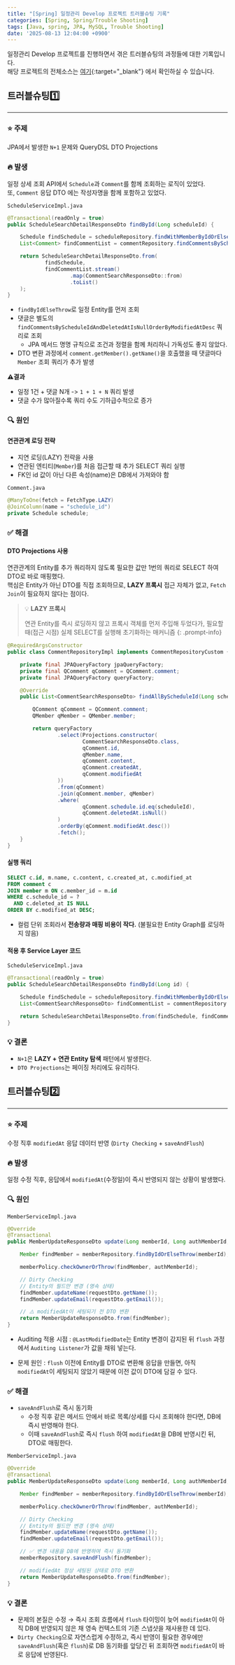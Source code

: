 ```yaml
---
title: "[Spring] 일정관리 Develop 프로젝트 트러블슈팅 기록"
categories: [Spring, Spring/Trouble Shooting]
tags: [Java, spring, JPA, MySQL, Trouble Shooting]
date: '2025-08-13 12:04:00 +0900'
---
```


일정관리 Develop 프로젝트를 진행하면서 겪은 트러블슈팅의 과정들에 대한 기록입니다.   
해당 프로젝트의 전체소스는 [여기](https://github.com/younghunkimm/schedule-management-develop-api){:target="_blank"} 에서 확인하실 수 있습니다.

## 트러블슈팅1️⃣

---

### ⭐️ 주제

JPA에서 발생한 `N+1` 문제와 QueryDSL DTO Projections

### 🔥 발생

일정 상세 조회 API에서 `Schedule`과 `Comment`를 함께 조회하는 로직이 있었다.   
또, `Comment` 응답 DTO 에는 작성자명을 함께 포함하고 있었다.

`ScheduleServiceImpl.java`
```java
@Transactional(readOnly = true)
public ScheduleSearchDetailResponseDto findById(Long scheduleId) {

    Schedule findSchedule = scheduleRepository.findWithMemberByIdOrElseThrow(id);
    List<Comment> findCommentList = commentRepository.findCommentsByScheduleIdAndDeletedAtIsNullOrderByModifiedAtDesc(findSchedule.getId());

    return ScheduleSearchDetailResponseDto.from(
            findSchedule,
            findCommentList.stream()
                    .map(CommentSearchResponseDto::from)
                    .toList()
    );
}
```

- `findByIdElseThrow`로 일정 Entity를 먼저 조회
- 댓글은 별도의 `findCommentsByScheduleIdAndDeletedAtIsNullOrderByModifiedAtDesc` 쿼리로 조회
  - JPA 메서드 명명 규칙으로 조건과 정렬을 함께 처리하니 가독성도 좋지 않았다.
- DTO 변환 과정에서 `comment.getMember().getName()`을 호출했을 때 댓글마다 `Member` 조회 쿼리가 추가 발생

**⚠️결과**

- 일정 1건 + 댓글 N개 -> `1 + 1 + N` 쿼리 발생
- 댓글 수가 많아질수록 쿼리 수도 기하급수적으로 증가

### 🔍 원인

#### 연관관계 로딩 전략

- 지연 로딩(LAZY) 전략을 사용
- 연관된 엔티티(`Member`)를 처음 접근할 때 추가 SELECT 쿼리 실행
- FK인 id 값이 아닌 다른 속성(name)은 DB에서 가져와야 함

`Comment.java`
```java
@ManyToOne(fetch = FetchType.LAZY)
@JoinColumn(name = "schedule_id")
private Schedule schedule;
```

### ✅ 해결

#### DTO Projections 사용

연관관계의 Entity를 추가 쿼리하지 않도록 필요한 값만 1번의 쿼리로 SELECT 하여 DTO로 바로 매핑했다.   
핵심은 Entity가 아닌 DTO를 직접 조회하므로, **LAZY 프록시** 접근 자체가 없고, `Fetch Join`이 필요하지 않다는 점이다.

> 💡 **LAZY 프록시**
>
> 연관 Entity를 즉시 로딩하지 않고 프록시 객체를 먼저 주입해 두었다가, 필요할 때(접근 시점) 실제 SELECT를 실행해 초기화하는 매커니즘
{: .prompt-info}

```java
@RequiredArgsConstructor
public class CommentRepositoryImpl implements CommentRepositoryCustom {

    private final JPAQueryFactory jpaQueryFactory;
    private final QComment qComment = QComment.comment;
    private final JPAQueryFactory queryFactory;

    @Override
    public List<CommentSearchResponseDto> findAllByScheduleId(Long scheduleId) {

        QComment qComment = QComment.comment;
        QMember qMember = QMember.member;

        return queryFactory
                .select(Projections.constructor(
                        CommentSearchResponseDto.class,
                        qComment.id,
                        qMember.name,
                        qComment.content,
                        qComment.createdAt,
                        qComment.modifiedAt
                ))
                .from(qComment)
                .join(qComment.member, qMember)
                .where(
                        qComment.schedule.id.eq(scheduleId),
                        qComment.deletedAt.isNull()
                )
                .orderBy(qComment.modifiedAt.desc())
                .fetch();
    }
}
```

#### 실행 쿼리

```sql
SELECT c.id, m.name, c.content, c.created_at, c.modified_at
FROM comment c
JOIN member m ON c.member_id = m.id
WHERE c.schedule_id = ?
  AND c.deleted_at IS NULL
ORDER BY c.modified_at DESC;
```

- 컬럼 단위 조회라서 **전송량과 매핑 비용이 작다.** (불필요한 Entity Graph를 로딩하지 않음)

#### 적용 후 Service Layer 코드

`ScheduleServiceImpl.java`
```java
@Transactional(readOnly = true)
public ScheduleSearchDetailResponseDto findById(Long id) {

    Schedule findSchedule = scheduleRepository.findWithMemberByIdOrElseThrow(id);
    List<CommentSearchResponseDto> findCommentList = commentRepository.findAllByScheduleId(findSchedule.getId());

    return ScheduleSearchDetailResponseDto.from(findSchedule, findCommentList);
}
```

### 💡 결론

- `N+1`은 **LAZY + 연관 Entity 탐색** 패턴에서 발생한다.
- `DTO Projections`는 페이징 처리에도 유리하다.

## 트러블슈팅2️⃣

---

### ⭐️ 주제

수정 직후 `modifiedAt` 응답 데이터 반영 (`Dirty Checking`  + `saveAndFlush`)

### 🔥 발생

일정 수정 직후, 응답에서 `modifiedAt`(수정일)이 즉시 반영되지 않는 상황이 발생했다.

### 🔍 원인

`MemberServiceImpl.java`
```java
@Override
@Transactional
public MemberUpdateResponseDto update(Long memberId, Long authMemberId, MemberUpdateRequestDto requestDto) {

    Member findMember = memberRepository.findByIdOrElseThrow(memberId);

    memberPolicy.checkOwnerOrThrow(findMember, authMemberId);

    // Dirty Checking
    // Entity의 필드만 변경 (영속 상태)
    findMember.updateName(requestDto.getName());
    findMember.updateEmail(requestDto.getEmail());

    // ⚠️ modifiedAt이 세팅되기 전 DTO 변환
    return MemberUpdateResponseDto.from(findMember);
}
```

- Auditing 적용 시점
  : `@LastModifiedDate`는 Entity 변경이 감지된 뒤 `flush` 과정에서 `Auditing Listener`가 값을 채워 넣는다.

- 문제 원인
  : `flush` 이전에 Entity를 DTO로 변환해 응답을 만들면, 아직 `modifiedAt`이 세팅되지 않았기 때문에 이전 값이 DTO에 담길 수 있다.

### ✅ 해결

- `saveAndFlush`로 즉시 동기화
  - 수정 직후 같은 메서드 안에서 바로 목록/상세를 다시 조회해야 한다면, DB에 즉시 반영해야 한다.
  - 이때 `saveAndFlush`로 즉시 `flush` 하여 `modifiedAt`을 DB에 반영시킨 뒤, DTO로 매핑한다.

`MemberServiceImpl.java`
```java
@Override
@Transactional
public MemberUpdateResponseDto update(Long memberId, Long authMemberId, MemberUpdateRequestDto requestDto) {

    Member findMember = memberRepository.findByIdOrElseThrow(memberId);

    memberPolicy.checkOwnerOrThrow(findMember, authMemberId);

    // Dirty Checking
    // Entity의 필드만 변경 (영속 상태)
    findMember.updateName(requestDto.getName());
    findMember.updateEmail(requestDto.getEmail());

    // ✅ 변경 내용을 DB에 반영하여 즉시 동기화
    memberRepository.saveAndFlush(findMember);

    // modifiedAt 정상 세팅된 상태로 DTO 변환
    return MemberUpdateResponseDto.from(findMember);
}
```

### 💡 결론

- 문제의 본질은 수정 → 즉시 조회 흐름에서 `flush` 타이밍이 늦어 `modifiedAt`이 아직 DB에 반영되지 않은 채 영속 컨텍스트의 기존 스냅샷을 재사용한 데 있다.
- `Dirty Checking`으로 자연스럽게 수정하고, 즉시 반영이 필요한 경우에만 `saveAndFlush`(혹은 `flush`)로 DB 동기화를 앞당긴 뒤 조회하면 `modifiedAt`이 바로 응답에 반영된다.
